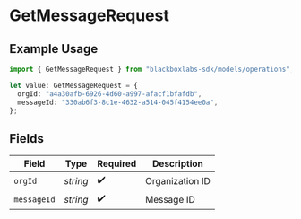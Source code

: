 # GetMessageRequest

## Example Usage

```typescript
import { GetMessageRequest } from "blackboxlabs-sdk/models/operations";

let value: GetMessageRequest = {
  orgId: "a4a30afb-6926-4d60-a997-afacf1bfafdb",
  messageId: "330ab6f3-8c1e-4632-a514-045f4154ee0a",
};
```

## Fields

| Field              | Type               | Required           | Description        |
| ------------------ | ------------------ | ------------------ | ------------------ |
| `orgId`            | *string*           | :heavy_check_mark: | Organization ID    |
| `messageId`        | *string*           | :heavy_check_mark: | Message ID         |